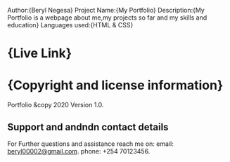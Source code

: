 Author:{Beryl Negesa}
Project Name:{My Portfolio}
Description:{My Portfolio is a webpage about me,my projects so far and my skills and education}
Languages used:{HTML & CSS}
# {Live Link}

# {Copyright and license information}
Portfolio &copy 2020 Version 1.0.
## Support and andndn contact details
For Further questions and assistance reach me on:
email: beryl00002@gmail.com.
phone: +254 70123456.